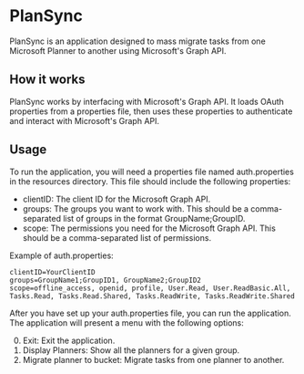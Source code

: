# PlanSync
PlanSync is an application designed to mass migrate tasks from one Microsoft Planner to another using Microsoft's Graph API.

## How it works
PlanSync works by interfacing with Microsoft's Graph API. It loads OAuth properties from a properties file, then uses these properties to authenticate and interact with Microsoft's Graph API.

## Usage
To run the application, you will need a properties file named auth.properties in the resources directory. This file should include the following properties:

- clientID: The client ID for the Microsoft Graph API.
- groups: The groups you want to work with. This should be a comma-separated list of groups in the format GroupName;GroupID.
- scope: The permissions you need for the Microsoft Graph API. This should be a comma-separated list of permissions.

Example of auth.properties:
```props
clientID=YourClientID  
groups=GroupName1;GroupID1, GroupName2;GroupID2  
scope=offline_access, openid, profile, User.Read, User.ReadBasic.All, Tasks.Read, Tasks.Read.Shared, Tasks.ReadWrite, Tasks.ReadWrite.Shared  
```

After you have set up your auth.properties file, you can run the application. The application will present a menu with the following options:

0. Exit: Exit the application.
1. Display Planners: Show all the planners for a given group.
2. Migrate planner to bucket: Migrate tasks from one planner to another.
